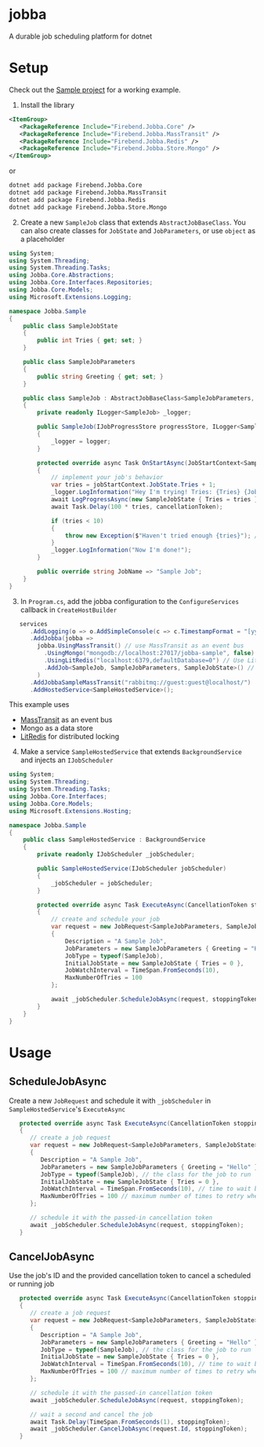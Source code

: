 # jobba
A durable job scheduling platform for dotnet

# Setup

Check out the [Sample project](https://github.com/firebend/jobba/tree/main/Jobba.Sample) for a working example.

1. Install the library
```xml
<ItemGroup>
   <PackageReference Include="Firebend.Jobba.Core" />
   <PackageReference Include="Firebend.Jobba.MassTransit" />
   <PackageReference Include="Firebend.Jobba.Redis" />
   <PackageReference Include="Firebend.Jobba.Store.Mongo" />
</ItemGroup>
```
or 
```bash
dotnet add package Firebend.Jobba.Core
dotnet add package Firebend.Jobba.MassTransit
dotnet add package Firebend.Jobba.Redis
dotnet add package Firebend.Jobba.Store.Mongo
```

2. Create a new `SampleJob` class that extends `AbstractJobBaseClass`. You can also create classes for `JobState` and `JobParameters`, or use `object` as a placeholder
```csharp
using System;
using System.Threading;
using System.Threading.Tasks;
using Jobba.Core.Abstractions;
using Jobba.Core.Interfaces.Repositories;
using Jobba.Core.Models;
using Microsoft.Extensions.Logging;

namespace Jobba.Sample
{
    public class SampleJobState
    {
        public int Tries { get; set; }
    }

    public class SampleJobParameters
    {
        public string Greeting { get; set; }
    }

    public class SampleJob : AbstractJobBaseClass<SampleJobParameters, SampleJobState> // or use `AbstractJobBaseClass<object, object>` to not use state or parameters
    {
        private readonly ILogger<SampleJob> _logger;

        public SampleJob(IJobProgressStore progressStore, ILogger<SampleJob> logger) : base(progressStore)
        {
            _logger = logger;
        }

        protected override async Task OnStartAsync(JobStartContext<SampleJobParameters, SampleJobState> jobStartContext, CancellationToken cancellationToken)
        {
            // implement your job's behavior
            var tries = jobStartContext.JobState.Tries + 1;
            _logger.LogInformation("Hey I'm trying! Tries: {Tries} {JobId} {Now}", tries, jobStartContext.JobId, DateTimeOffset.Now);
            await LogProgressAsync(new SampleJobState { Tries = tries }, 50, jobStartContext.JobParameters.Greeting, cancellationToken);
            await Task.Delay(100 * tries, cancellationToken);

            if (tries < 10)
            {
                throw new Exception($"Haven't tried enough {tries}"); // jobba will retry if it encounters an exception
            }
            _logger.LogInformation("Now I'm done!");
        }

        public override string JobName => "Sample Job";
    }
}
```

3. In `Program.cs`, add the jobba configuration to the `ConfigureServices` callback in `CreateHostBuilder`
```csharp
   services
      .AddLogging(o => o.AddSimpleConsole(c => c.TimestampFormat = "[yyyy-MM-dd HH:mm:ss] "))
      .AddJobba(jobba =>
        jobba.UsingMassTransit() // use MassTransit as an event bus
          .UsingMongo("mongodb://localhost:27017/jobba-sample", false) // Mongo currently is the only supported data store
          .UsingLitRedis("localhost:6379,defaultDatabase=0") // Use LitRedis for distributed locking
          .AddJob<SampleJob, SampleJobParameters, SampleJobState>() // `AddJob<SampleJob, object, object>` if not using state or parameters
        )
      .AddJobbaSampleMassTransit("rabbitmq://guest:guest@localhost/")
      .AddHostedService<SampleHostedService>();
```
This example uses
* [MassTransit](https://github.com/MassTransit/MassTransit) as an event bus
* Mongo as a data store
* [LitRedis](https://github.com/firebend/lit-redis) for distributed locking

4. Make a service `SampleHostedService` that extends `BackgroundService` and injects an `IJobScheduler`
```csharp
using System;
using System.Threading;
using System.Threading.Tasks;
using Jobba.Core.Interfaces;
using Jobba.Core.Models;
using Microsoft.Extensions.Hosting;

namespace Jobba.Sample
{
    public class SampleHostedService : BackgroundService
    {
        private readonly IJobScheduler _jobScheduler;

        public SampleHostedService(IJobScheduler jobScheduler)
        {
            _jobScheduler = jobScheduler;
        }

        protected override async Task ExecuteAsync(CancellationToken stoppingToken)
        {
            // create and schedule your job
            var request = new JobRequest<SampleJobParameters, SampleJobState>
            {
                Description = "A Sample Job",
                JobParameters = new SampleJobParameters { Greeting = "Hello" },
                JobType = typeof(SampleJob),
                InitialJobState = new SampleJobState { Tries = 0 },
                JobWatchInterval = TimeSpan.FromSeconds(10),
                MaxNumberOfTries = 100
            };

            await _jobScheduler.ScheduleJobAsync(request, stoppingToken);
        }
    }
}
```

# Usage

## ScheduleJobAsync

Create a new `JobRequest` and schedule it with `_jobScheduler` in `SampleHostedService`'s `ExecuteAsync`

```csharp
   protected override async Task ExecuteAsync(CancellationToken stoppingToken)
   {
      // create a job request
      var request = new JobRequest<SampleJobParameters, SampleJobState>
      {
         Description = "A Sample Job",
         JobParameters = new SampleJobParameters { Greeting = "Hello" },
         JobType = typeof(SampleJob), // the class for the job to run
         InitialJobState = new SampleJobState { Tries = 0 },
         JobWatchInterval = TimeSpan.FromSeconds(10), // time to wait between retries if the job fails
         MaxNumberOfTries = 100 // maximum number of times to retry when a job fails
      };

      // schedule it with the passed-in cancellation token
      await _jobScheduler.ScheduleJobAsync(request, stoppingToken);
   }
```

## CancelJobAsync
Use the job's ID and the provided cancellation token to cancel a scheduled or running job

```csharp
   protected override async Task ExecuteAsync(CancellationToken stoppingToken)
   {
      // create a job request
      var request = new JobRequest<SampleJobParameters, SampleJobState>
      {
         Description = "A Sample Job",
         JobParameters = new SampleJobParameters { Greeting = "Hello" },
         JobType = typeof(SampleJob), // the class for the job to run
         InitialJobState = new SampleJobState { Tries = 0 },
         JobWatchInterval = TimeSpan.FromSeconds(10), // time to wait between retries if the job fails
         MaxNumberOfTries = 100 // maximum number of times to retry when a job fails
      };

      // schedule it with the passed-in cancellation token
      await _jobScheduler.ScheduleJobAsync(request, stoppingToken);

      // wait a second and cancel the job
      await Task.Delay(TimeSpan.FromSeconds(1), stoppingToken);
      await _jobScheduler.CancelJobAsync(request.Id, stoppingToken);
   }
```